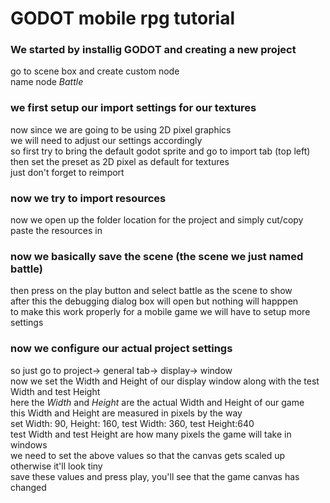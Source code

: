 # GODOT mobile rpg tutorial     

### We started by installig GODOT and creating a new project    
go to scene box and create custom node      
name node *Battle*      

### we first setup our import settings for our textures                
now since we are going to be using 2D pixel graphics        
we will need to adjust our settings accordingly     
so first try to bring the default godot sprite and go to import tab (top left)      
then set the preset as 2D pixel as default for textures     
just don't forget to reimport       

### now we try to import resources      
now we open up the folder location for the project and simply cut/copy paste the resources in   

### now we basically save the scene (the scene we just named battle)        
then press on the play button and select battle as the scene to show        
after this the debugging dialog box will open but nothing will happpen      
to make this work properly for a mobile game we will have to setup more settings        

### now we configure our actual project settings    
so just go to project-> general tab-> display-> window     
now we set the Width and Height of our display window along with the test Width and test Height     
here the *Width* and *Height* are the actual Width and Height of our game   
this Width and Height are measured in pixels by the way     
set Width: 90, Height: 160, test Width: 360, test Height:640        
test Width and test Height are how many pixels the game will take in windows        
we need to set the above values so that the canvas gets scaled up otherwise it'll look tiny          
save these values and press play, you'll see that the game canvas has changed       


